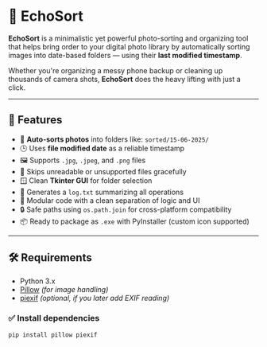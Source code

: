 # 📸 EchoSort

**EchoSort** is a minimalistic yet powerful photo-sorting and organizing tool that helps bring order to your digital photo library by automatically sorting images into date-based folders — using their **last modified timestamp**.

Whether you're organizing a messy phone backup or cleaning up thousands of camera shots, **EchoSort** does the heavy lifting with just a click.

---

## 🚀 Features

- 📁 **Auto-sorts photos** into folders like: `sorted/15-06-2025/`
- 🕒 Uses **file modified date** as a reliable timestamp
- 🖼️ Supports `.jpg`, `.jpeg`, and `.png` files
- 🧹 Skips unreadable or unsupported files gracefully
- 🪟 Clean **Tkinter GUI** for folder selection
- 🧾 Generates a `log.txt` summarizing all operations
- 🧠 Modular code with a clean separation of logic and UI
- 🔒 Safe paths using `os.path.join` for cross-platform compatibility
- 📦 Ready to package as `.exe` with PyInstaller (custom icon supported)

---

## 🛠️ Requirements

- Python 3.x  
- [Pillow](https://pypi.org/project/Pillow/) *(for image handling)*  
- [piexif](https://pypi.org/project/piexif/) *(optional, if you later add EXIF reading)*

### ✅ Install dependencies

```bash
pip install pillow piexif
